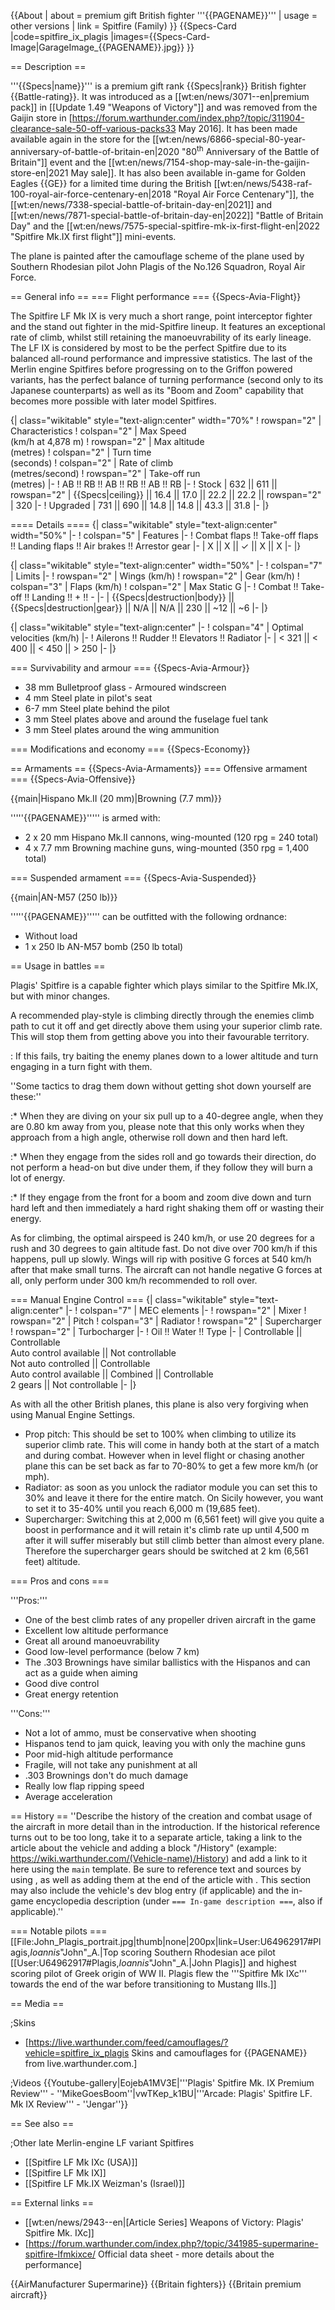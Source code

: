 {{About
| about = premium gift British fighter '''{{PAGENAME}}'''
| usage = other versions
| link = Spitfire (Family)
}}
{{Specs-Card
|code=spitfire_ix_plagis
|images={{Specs-Card-Image|GarageImage_{{PAGENAME}}.jpg}}
}}

== Description ==
<!-- ''In the description, the first part should be about the history of and the creation and combat usage of the aircraft, as well as its key features. In the second part, tell the reader about the aircraft in the game. Insert a screenshot of the vehicle, so that if the novice player does not remember the vehicle by name, he will immediately understand what kind of vehicle the article is talking about.'' -->
'''{{Specs|name}}''' is a premium gift rank {{Specs|rank}} British fighter {{Battle-rating}}. It was introduced as a [[wt:en/news/3071--en|premium pack]] in [[Update 1.49 "Weapons of Victory"]] and was removed from the Gaijin store in [https://forum.warthunder.com/index.php?/topic/311904-clearance-sale-50-off-various-packs33 May 2016].  It has been made available again in the store for the [[wt:en/news/6866-special-80-year-anniversary-of-battle-of-britain-en|2020 "80<sup>th</sup> Anniversary of the Battle of Britain"]] event and the [[wt:en/news/7154-shop-may-sale-in-the-gaijin-store-en|2021 May sale]]. It has also been available in-game for Golden Eagles {{GE}} for a limited time during the British [[wt:en/news/5438-raf-100-royal-air-force-centenary-en|2018 "Royal Air Force Centenary"]], the [[wt:en/news/7338-special-battle-of-britain-day-en|2021]] and [[wt:en/news/7871-special-battle-of-britain-day-en|2022]] "Battle of Britain Day" and the [[wt:en/news/7575-special-spitfire-mk-ix-first-flight-en|2022 "Spitfire Mk.IX first flight"]] mini-events.

The plane is painted after the camouflage scheme of the plane used by Southern Rhodesian pilot John Plagis of the No.126 Squadron, Royal Air Force.

== General info ==
=== Flight performance ===
{{Specs-Avia-Flight}}
<!-- ''Describe how the aircraft behaves in the air. Speed, manoeuvrability, acceleration and allowable loads - these are the most important characteristics of the vehicle.'' -->

The Spitfire LF Mk IX is very much a short range, point interceptor fighter and the stand out fighter in the mid-Spitfire lineup. It features an exceptional rate of climb, whilst still retaining the manoeuvrability of its early lineage. The LF IX is considered by most to be the perfect Spitfire due to its balanced all-round performance and impressive statistics. The last of the Merlin engine Spitfires before progressing on to the Griffon powered variants, has the perfect balance of turning performance (second only to its Japanese counterparts) as well as its "Boom and Zoom" capability that becomes more possible with later model Spitfires.

{| class="wikitable" style="text-align:center" width="70%"
! rowspan="2" | Characteristics
! colspan="2" | Max Speed<br>(km/h at 4,878 m)
! rowspan="2" | Max altitude<br>(metres)
! colspan="2" | Turn time<br>(seconds)
! colspan="2" | Rate of climb<br>(metres/second)
! rowspan="2" | Take-off run<br>(metres)
|-
! AB !! RB !! AB !! RB !! AB !! RB
|-
! Stock
| 632 || 611 || rowspan="2" | {{Specs|ceiling}} || 16.4 || 17.0 || 22.2 || 22.2 || rowspan="2" | 320
|-
! Upgraded
| 731 || 690 || 14.8 || 14.8 || 43.3 || 31.8
|-
|}

==== Details ====
{| class="wikitable" style="text-align:center" width="50%"
|-
! colspan="5" | Features
|-
! Combat flaps !! Take-off flaps !! Landing flaps !! Air brakes !! Arrestor gear
|-
| X || X || ✓ || X || X     <!-- ✓ -->
|-
|}

{| class="wikitable" style="text-align:center" width="50%"
|-
! colspan="7" | Limits
|-
! rowspan="2" | Wings (km/h)
! rowspan="2" | Gear (km/h)
! colspan="3" | Flaps (km/h)
! colspan="2" | Max Static G
|-
! Combat !! Take-off !! Landing !! + !! -
|-
| {{Specs|destruction|body}} || {{Specs|destruction|gear}} || N/A || N/A || 230 || ~12 || ~6
|-
|}

{| class="wikitable" style="text-align:center"
|-
! colspan="4" | Optimal velocities (km/h)
|-
! Ailerons !! Rudder !! Elevators !! Radiator
|-
| < 321 || < 400 || < 450 || > 250
|-
|}

=== Survivability and armour ===
{{Specs-Avia-Armour}}
<!-- ''Examine the survivability of the aircraft. Note how vulnerable the structure is and how secure the pilot is, whether the fuel tanks are armoured, etc. Describe the armour, if there is any, and also mention the vulnerability of other critical aircraft systems.'' -->

* 38 mm Bulletproof glass - Armoured windscreen
* 4 mm Steel plate in pilot's seat
* 6-7 mm Steel plate behind the pilot
* 3 mm Steel plates above and around the fuselage fuel tank
* 3 mm Steel plates around the wing ammunition

=== Modifications and economy ===
{{Specs-Economy}}

== Armaments ==
{{Specs-Avia-Armaments}}
=== Offensive armament ===
{{Specs-Avia-Offensive}}
<!-- ''Describe the offensive armament of the aircraft, if any. Describe how effective the cannons and machine guns are in a battle, and also what belts or drums are better to use. If there is no offensive weaponry, delete this subsection.'' -->
{{main|Hispano Mk.II (20 mm)|Browning (7.7 mm)}}

'''''{{PAGENAME}}''''' is armed with:

* 2 x 20 mm Hispano Mk.II cannons, wing-mounted (120 rpg = 240 total)
* 4 x 7.7 mm Browning machine guns, wing-mounted (350 rpg = 1,400 total)

=== Suspended armament ===
{{Specs-Avia-Suspended}}
<!-- ''Describe the aircraft's suspended armament: additional cannons under the wings, bombs, rockets and torpedoes. This section is especially important for bombers and attackers. If there is no suspended weaponry remove this subsection.'' -->
{{main|AN-M57 (250 lb)}}

'''''{{PAGENAME}}''''' can be outfitted with the following ordnance:

* Without load
* 1 x 250 lb AN-M57 bomb (250 lb total)

== Usage in battles ==
<!-- ''Describe the tactics of playing in the aircraft, the features of using aircraft in a team and advice on tactics. Refrain from creating a "guide" - do not impose a single point of view, but instead, give the reader food for thought. Examine the most dangerous enemies and give recommendations on fighting them. If necessary, note the specifics of the game in different modes (AB, RB, SB).'' -->
Plagis' Spitfire is a capable fighter which plays similar to the Spitfire Mk.IX, but with minor changes.

A recommended play-style is climbing directly through the enemies climb path to cut it off and get directly above them using your superior climb rate. This will stop them from getting above you into their favourable territory.

: If this fails, try baiting the enemy planes down to a lower altitude and turn engaging in a turn fight with them.

''Some tactics to drag them down without getting shot down yourself are these:''

:* When they are diving on your six pull up to a 40-degree angle, when they are 0.80 km away from you, please note that this only works when they approach from a high angle, otherwise roll down and then hard left.

:* When they engage from the sides roll and go towards their direction, do not perform a head-on but dive under them, if they follow they will burn a lot of energy.

:* If they engage from the front for a boom and zoom dive down and turn hard left and then immediately a hard right shaking them off or wasting their energy.

As for climbing, the optimal airspeed is 240 km/h, or use 20 degrees for a rush and 30 degrees to gain altitude fast. Do not dive over 700 km/h if this happens, pull up slowly. Wings will rip with positive G forces at 540 km/h after that make small turns. The aircraft can not handle negative G forces at all, only perform under 300 km/h recommended to roll over.

=== Manual Engine Control ===
{| class="wikitable" style="text-align:center"
|-
! colspan="7" | MEC elements
|-
! rowspan="2" | Mixer
! rowspan="2" | Pitch
! colspan="3" | Radiator
! rowspan="2" | Supercharger
! rowspan="2" | Turbocharger
|-
! Oil !! Water !! Type
|-
| Controllable || Controllable<br>Auto control available || Not controllable<br>Not auto controlled || Controllable<br>Auto control available || Combined || Controllable<br>2 gears || Not controllable
|-
|}

As with all the other British planes, this plane is also very forgiving when using Manual Engine Settings.

* Prop pitch: This should be set to 100% when climbing to utilize its superior climb rate. This will come in handy both at the start of a match and during combat. However when in level flight or chasing another plane this can be set back as far to 70-80% to get a few more km/h (or mph).
* Radiator: as soon as you unlock the radiator module you can set this to 30% and leave it there for the entire match. On Sicily however, you want to set it to 35-40% until you reach 6,000 m (19,685 feet).
* Supercharger: Switching this at 2,000 m (6,561 feet) will give you quite a boost in performance and it will retain it's climb rate up until 4,500 m after it will suffer miserably but still climb better than almost every plane. Therefore the supercharger gears should be switched at 2 km (6,561 feet) altitude.

=== Pros and cons ===
<!-- ''Summarise and briefly evaluate the vehicle in terms of its characteristics and combat effectiveness. Mark its pros and cons in the bulleted list. Try not to use more than 6 points for each of the characteristics. Avoid using categorical definitions such as "bad", "good" and the like - use substitutions with softer forms such as "inadequate" and "effective".'' -->

'''Pros:'''

* One of the best climb rates of any propeller driven aircraft in the game
* Excellent low altitude performance
* Great all around manoeuvrability
* Good low-level performance (below 7 km)
* The .303 Brownings have similar ballistics with the Hispanos and can act as a guide when aiming
* Good dive control
* Great energy retention

'''Cons:'''

* Not a lot of ammo, must be conservative when shooting
* Hispanos tend to jam quick, leaving you with only the machine guns
* Poor mid-high altitude performance
* Fragile, will not take any punishment at all
* .303 Brownings don't do much damage
* Really low flap ripping speed
* Average acceleration

== History ==
''Describe the history of the creation and combat usage of the aircraft in more detail than in the introduction. If the historical reference turns out to be too long, take it to a separate article, taking a link to the article about the vehicle and adding a block "/History" (example: <nowiki>https://wiki.warthunder.com/(Vehicle-name)/History</nowiki>) and add a link to it here using the <code>main</code> template. Be sure to reference text and sources by using <code><nowiki><ref></ref></nowiki></code>, as well as adding them at the end of the article with <code><nowiki><references /></nowiki></code>. This section may also include the vehicle's dev blog entry (if applicable) and the in-game encyclopedia description (under <code><nowiki>=== In-game description ===</nowiki></code>, also if applicable).''

=== Notable pilots ===
[[File:John_Plagis_portrait.jpg|thumb|none|200px|link=User:U64962917#Plagis,_Ioannis_"John"_A.|Top scoring Southern Rhodesian ace pilot [[User:U64962917#Plagis,_Ioannis_"John"_A.|John Plagis]] and highest scoring pilot of Greek origin of WW II. Plagis flew the '''Spitfire Mk IXc''' towards the end of the war before transitioning to Mustang IIIs.]]

== Media ==
<!-- ''Excellent additions to the article would be video guides, screenshots from the game, and photos.'' -->

;Skins
* [https://live.warthunder.com/feed/camouflages/?vehicle=spitfire_ix_plagis Skins and camouflages for {{PAGENAME}} from live.warthunder.com.]

;Videos
{{Youtube-gallery|EojebA1MV3E|'''Plagis' Spitfire Mk. IX Premium Review''' - ''MikeGoesBoom''|vwTKep_k1BU|'''Arcade: Plagis' Spitfire LF. Mk IX Review''' - ''Jengar''}}

== See also ==
<!-- ''Links to the articles on the War Thunder Wiki that you think will be useful for the reader, for example:''
* ''reference to the series of the aircraft;''
* ''links to approximate analogues of other nations and research trees.'' -->

;Other late Merlin-engine LF variant Spitfires
* [[Spitfire LF Mk IXc (USA)]]
* [[Spitfire LF Mk IX]]
* [[Spitfire LF Mk.IX Weizman's (Israel)]]

== External links ==
<!-- ''Paste links to sources and external resources, such as:''
* ''topic on the official game forum;''
* ''other literature.'' -->

* [[wt:en/news/2943--en|[Article Series] Weapons of Victory: Plagis' Spitfire Mk. IXc]]
* [https://forum.warthunder.com/index.php?/topic/341985-supermarine-spitfire-lfmkixce/ Official data sheet - more details about the performance]

{{AirManufacturer Supermarine}}
{{Britain fighters}}
{{Britain premium aircraft}}